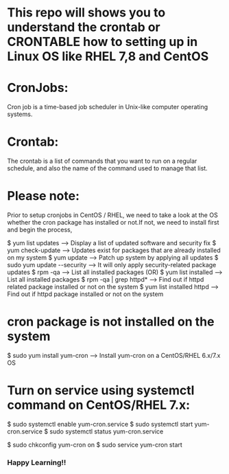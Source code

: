 # This repo will shows you to understand the crontab or CRONTABLE how to setting up in Linux OS like RHEL 7,8 and CentOS

# CronJobs:

Cron job is a time-based job scheduler in Unix-like computer operating systems.

# Crontab:

The crontab is a list of commands that you want to run on a regular schedule, and also the name of the command used to manage that list.

# Please note:

Prior to setup cronjobs in CentOS / RHEL, we need to take a look at the OS whether the cron package has installed or not.If not, we need to install first and begin the process,

$ yum list updates        --> Display a list of updated software and security fix
$ yum check-update        --> Updates exist for packages that are already installed on my system
$ yum update              --> Patch up system by applying all updates
$ sudo yum update --security --> It will only apply security-related package updates
$ rpm -qa                 --> List all installed packages  (OR)
$ yum list installed      --> List all installed packages
$ rpm -qa | grep httpd*   --> Find out if httpd related package installed or not on the system
$ yum list installed httpd  --> Find out if httpd package installed or not on the system

# cron package is not installed on the system
$ sudo yum install yum-cron -->  Install yum-cron on a CentOS/RHEL 6.x/7.x OS

# Turn on service using systemctl command on CentOS/RHEL 7.x:
$ sudo systemctl enable yum-cron.service
$ sudo systemctl start yum-cron.service
$ sudo systemctl status yum-cron.service

$ sudo chkconfig yum-cron on
$ sudo service yum-cron start

### Happy Learning!!

